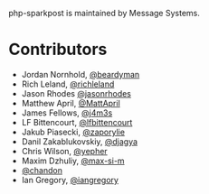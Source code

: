php-sparkpost is maintained by Message Systems.

# Contributors

* Jordan Nornhold, [@beardyman](https://github.com/beardyman)
* Rich Leland, [@richleland](https://github.com/richleland)
* Jason Rhodes [@jasonrhodes](https://github.com/jasonrhodes)
* Matthew April, [@MattApril](https://github.com/MattApril)
* James Fellows, [@j4m3s](https://github.com/j4m3s)
* LF Bittencourt, [@lfbittencourt](https://github.com/lfbittencourt)
* Jakub Piasecki, [@zaporylie](https://github.com/zaporylie)
* Danil Zakablukovskiy, [@djagya](https://github.com/djagya)
* Chris Wilson, [@yepher](https://github.com/yepher)
* Maxim Dzhuliy, [@max-si-m](https://github.com/max-si-m)
* [@chandon](https://github.com/chandon)
* Ian Gregory, [@iangregory](https://github.com/iangregory)
